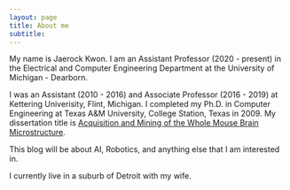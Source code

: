 ```yaml
---
layout: page
title: About me
subtitle: 
---
```


My name is Jaerock Kwon. I am an Assistant Professor (2020 - present) in the Electrical and Computer Engineering Department at the University of Michigan - Dearborn. 

I was an Assistant (2010 - 2016) and Associate Professor (2016 - 2019) at Kettering Univerisity, Flint, Michigan. I completed my Ph.D. in Computer Engineering at Texas A&M University, College Station, Texas in 2009. My dissertation title is [Acquisition and Mining of the Whole Mouse Brain Microstructure](https://oaktrust.library.tamu.edu/handle/1969.1/ETD-TAMU-2009-08-7049). 

This blog will be about AI, Robotics, and anything else that I am interested in.

I currently live in a suburb of Detroit with my wife. 
